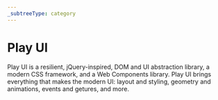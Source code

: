 ```yaml
---
_subtreeType: category
---
```

# Play UI

Play UI is a resilient, jQuery-inspired, DOM and UI abstraction library, a modern CSS framework, and a Web Components library. Play UI brings everything that makes the modern UI: layout and styling, geometry and animations, events and getures, and more.
